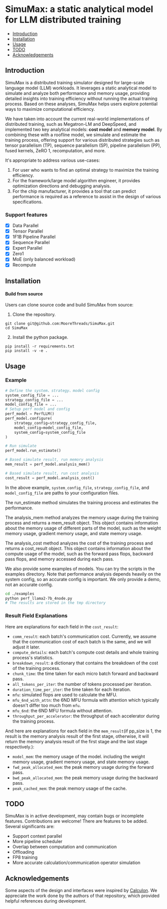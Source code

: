 # SimuMax: a static analytical model for LLM distributed training

* [Introduction](#introduction)
* [Installation](#installation)
* [Usage](#usage)
* [TODO](#todo)
* [Acknowledgements](#acknowledgements)

## Introduction
SimuMax is a distributed training simulator designed for large-scale language model (LLM) workloads. It leverages a static analytical model to simulate and analyze both performance and memory usage, providing detailed insights into training efficiency without running the actual training process. Based on these analyses, SimuMax helps users explore potential ways to maximize computational efficiency.

We have taken into account the current real-world implementations of distributed training, such as Megatron-LM and DeepSpeed, and implemented two key analytical models: **cost model** and **memory model**. By combining these with a roofline model, we simulate and estimate the training process, offering support for various distributed strategies such as tensor parallelism (TP), sequence parallelism (SP), pipeline parallelism (PP), fused kernels, ZeRO 1, recomputation, and more.

It's appropriate to address various use-cases:
1. For user who wants to find an optimal strategy to maximize the training efficiency.
2. For the framework/large model algorithm engineer, it provides optimization directions and debugging analysis.
3. For the chip manufacturer, it provides a tool that can predict performance is required as a reference to assist in the design of various specifications.



### Support features
- [x] Data Parallel
- [x] Tensor Parallel
- [x] 1F1B Pipeline Parallel
- [x] Sequence Parallel
- [x] Expert Parallel
- [x] Zero1
- [x] MoE (only balanced workload)
- [x] Recompute

## Installation
#### Build from source
Users can clone source code and build SimuMax from source:

1. Clone the repository.
```shell
git clone git@github.com:MooreThreads/SimuMax.git
cd SimuMax
```

2. Install the python package.
```shell
pip install -r requirements.txt
pip install -v -e .
```


## Usage

### Example
```python
# Define the system、strategy、model config
system_config_file = ...
strategy_config_file = ...
model_config_file = ...
# Setup perf model and config
perf_model = PerfLLM()
perf_model.configure(
    strategy_config=strategy_config_file, 
    model_config=model_config_file, 
    system_config=system_config_file
)

# Run simulate
perf_model.run_estimate()

# Based simulate result, run memory analysis
mem_result = perf_model.analysis_mem()

# Based simulate result, run cost analysis
cost_result = perf_model.analysis_cost()
```
In the above example, `system_config_file`, `strategy_config_file`, and `model_config_file` are paths to your configuration files.

The run_estimate method simulates the training process and estimates the performance.

The analysis_mem method analyzes the memory usage during the training process and returns a mem_result object. This object contains information about the memory usage of different parts of the model, such as the weight memory usage, gradient memory usage, and state memory usage.

The analysis_cost method analyzes the cost of the training process and returns a cost_result object. This object contains information about the compute usage of the model, such as the forward pass flops, backward pass flops, and memory accessed during each pass.

We also provide some examples of models. You can try the scripts in the examples directory. 
Note that performance analysis depends heavily on the system config, so an accurate config is important. We only provide a demo, not an accurate config.

```bash
cd ./examples
python perf_llama2-7b_4node.py
# The results are stored in the tmp directory
```


### Result Field Explanations
Here are explanations for each field in the `cost_result`:
- `comm_result`: each batch's communication cost. Currently, we assume that the communication cost of each batch is the same, and we will adjust it later.
- `compute_details`: each batch's compute cost details and whole training process's statistics.
- `breakdown_result`:  a dictionary that contains the breakdown of the cost of the training process.
- `chunk_time`: the time taken for each micro batch forward and backward pass.
- `all_tokens_per_iter`: the number of tokens processed per iteration.
- `duration_time_per_iter`: the time taken for each iteration.
- `mfu`:  simulated flops are used to calculate the MFU.
- `mfu_6nd_with_attn`: the 6ND MFU formula with attention which typically doesn't differ too much from `mfu`.
- `mfu_6nd`: the 6ND MFU formula without attention.
- `throughput_per_accelerator`: the throughput of each accelerator during the training process.

And here are explanations for each field in the `mem_result`(if pp_size is 1, the result is the memory analysis result of the first stage, otherwise, it will return the memory analysis result of the first stage and the last stage respectively.):
- `model_mem`: the memory usage of the model. including the weight memory usage, gradient memory usage, and state memory usage.
- `fwd_peak_allocated_mem`: the peak memory usage during the forward pass.
- `bwd_peak_allocated_mem`: the peak memory usage during the backward pass.
- `peak_cached_mem`: the peak memory usage of the cache.

## TODO
SimuMax is in active development, may contain bugs or incomplete features. Contributions are welcome!
There are features to be added. Several significants are:
- Support context parallel
- More pipeline scheduler
- Overlap between computation and communication
- Offloading
- FP8 training
- More accurate calculation/communication operator simulation

## Acknowledgements
Some aspects of the design and interfaces were inspired by [Calculon](https://github.com/calculon-ai/calculon). We appreciate the work done by the authors of that repository, which provided helpful references during development.